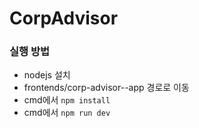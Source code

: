 # CorpAdvisor

### 실행 방법
- nodejs 설치
- frontends/corp-advisor--app 경로로 이동
- cmd에서 `npm install`
- cmd에서 `npm run dev`